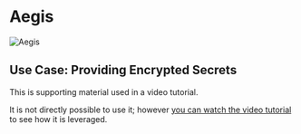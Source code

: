 # Aegis

![Aegis](../../assets/aegis-icon.png "Aegis")

## Use Case: Providing Encrypted Secrets

This is supporting material used in a video tutorial.

It is not directly possible to use it; however [you can watch the
video tutorial][video] to see how it is leveraged.

[video]: https://vimeo.com/v0lkan/aegis-ops "Sharing Sensitive Data Using Aegis"
